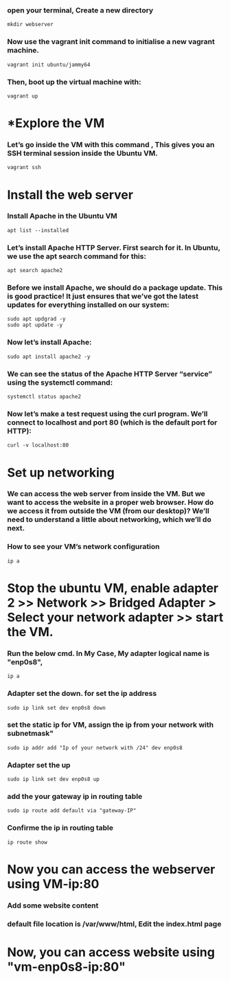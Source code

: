 ### open your terminal, Create a new directory
``` 
mkdir webserver 
```

### Now use the vagrant init command to initialise a new vagrant machine.
```
vagrant init ubuntu/jammy64
```

### Then, boot up the virtual machine with:
```
vagrant up
```

# *Explore the VM
### Let’s go inside the VM with this command , This gives you an SSH terminal session inside the Ubuntu VM.
```
vagrant ssh
```

# Install the web server
 ### Install Apache in the Ubuntu VM
```
apt list --installed
```

### Let’s install Apache HTTP Server. First search for it. In Ubuntu, we use the apt search command for this:
```
apt search apache2
```

### Before we install Apache, we should do a package update. This is good practice! It just ensures that we’ve got the latest updates for everything installed on our system:
```
sudo apt updgrad -y
sudo apt update -y
```

### Now let’s install Apache:
```
sudo apt install apache2 -y
```

### We can see the status of the Apache HTTP Server “service” using the systemctl command:
```
systemctl status apache2
```

### Now let’s make a test request using the curl program. We’ll connect to localhost and port 80 (which is the default port for HTTP):
```
curl -v localhost:80
```

# Set up networking
### We can access the web server from inside the VM. But we want to access the website in a proper web browser. How do we access it from outside the VM (from our desktop)? We’ll need to understand a little about networking, which we’ll do next.

### How to see your VM’s network configuration
```
ip a
```

# Stop the ubuntu VM, enable adapter 2 >> Network >> Bridged Adapter > Select your network adapter >> start the VM.
### Run the below cmd. In My Case, My adapter logical name is "enp0s8", 
```
ip a
```

### Adapter set the down. for set the ip address
```
sudo ip link set dev enp0s8 down
```

### set the static ip for VM, assign the ip from your network with subnetmask"
```
sudo ip addr add "Ip of your network with /24" dev enp0s8
```

### Adapter set the up
```
sudo ip link set dev enp0s8 up
```

### add the your gateway ip in routing table 
```
sudo ip route add default via "gateway-IP"
```

### Confirme the ip in routing table
```
ip route show
```

# Now you can access the webserver using VM-ip:80

### Add some website content
### default file location is /var/www/html, Edit the index.html page

# Now, you can access website using "vm-enp0s8-ip:80"
